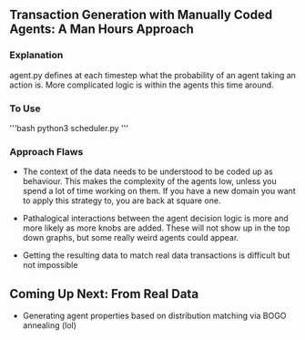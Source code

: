 ##  Transaction Generation with Manually Coded Agents: A Man Hours Approach

###  Explanation
agent.py defines at each timestep what the probability of an agent taking an action is.
More complicated logic is within the agents this time around.

###  To Use
'''bash
python3 scheduler.py
'''

###  Approach Flaws
- The context of the data needs to be understood to be coded up as behaviour. 
This makes the complexity of the agents low, unless you spend a lot of time working on them. 
If you have a new domain you want to apply this strategy to, you are back at square one. 

- Pathalogical interactions between the agent decision logic is more and more likely as more 
knobs are added. These will not show up in the top down graphs, but some really weird agents could appear.

- Getting the resulting data to match real data transactions is difficult but not impossible

##  Coming Up Next: From Real Data
- Generating agent properties based on distribution matching via BOGO annealing (lol)


